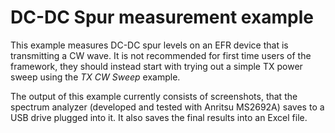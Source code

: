 # DC-DC Spur measurement example

This example measures DC-DC spur levels on an EFR device that is transmitting a CW wave. It is not recommended for first time users of the framework, they should instead start with trying out a simple TX power sweep using the *TX CW Sweep* example.

The output of this example currently consists of screenshots, that the spectrum analyzer (developed and tested with Anritsu MS2692A) saves to a USB drive plugged into it. It also saves the final results into an Excel file.